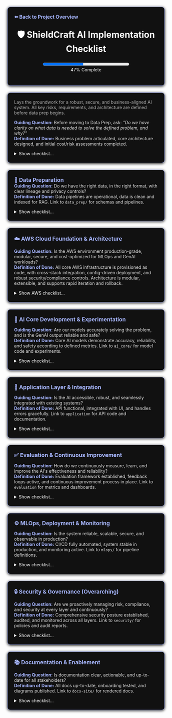 <section style="border:1px solid #a5b4fc; border-radius:10px; margin:1.5em 0; box-shadow:0 2px 8px #222; padding:1.5em; background:#111; color:#fff;">
<div style="margin-bottom:1.5em;">
  <a href="../../../README.md" style="color:#a5b4fc; font-weight:bold; text-decoration:none; font-size:1.1em;">⬅️ Back to Project Overview</a>
</div>
<h1 align="center" style="margin-top:0; font-size:2em;">🛡️ ShieldCraft AI Implementation Checklist</h1>
<div id="progress-bar" align="center" style="margin-bottom:1.5em;">
  <progress id="shieldcraft-progress" value="47" max="100" style="width: 60%; height: 18px;"></progress>
  <div id="progress-label">47% Complete</div>
</div>
</section>
<section style="border:1px solid #a5b4fc; border-radius:10px; margin:1.5em 0; box-shadow:0 2px 8px #222; padding:1.5em; background:#111; color:#fff;">

<div style="margin-bottom:1em;">
  <span style="color:#b3b3b3; font-size:1em;">Lays the groundwork for a robust, secure, and business-aligned AI system. All key risks, requirements, and architecture are defined before data prep begins.</span>
</div>

<div>
  <span style="color:#a5b4fc; font-weight:bold;">Guiding Question:</span> <span style="color:#e0e0e0;">Before moving to Data Prep, ask: <em>"Do we have clarity on what data is needed to solve the defined problem, and why?"</em></span>
</div>
<div style="margin-bottom: 1em;">
  <span style="color:#a5b4fc; font-weight:bold;">Definition of Done:</span> <span style="color:#e0e0e0;">Business problem articulated, core architecture designed, and initial cost/risk assessments completed.</span>
</div>

<details id="foundation-checklist">
<summary>Show checklist…</summary>

- 🟩 [Finalize business case, value proposition, and unique differentiators](./business_case.md)
- 🟩 [User profiles, pain points, value proposition, and ROI articulated](./user_profiles.md)
- 🟩 [Define project scope, MVP features, and success metrics](./project_scope.md)
- 🟩 [Clear, business-aligned project objective documented](./project_objective.md)
- 🟩 [Data sources and expected outputs specified](./data_sources.md)
- 🟩 [Baseline infrastructure and cloud usage estimated](./infra_estimate.md)
- 🟩 [Address ethics, safety, and compliance requirements](./ethics_compliance.md)
    - 🟩 Conduct initial bias audit
    - 🟩 Draft hallucination mitigation strategy
    - 🟩 Obtain legal review for data privacy plan
    - 🟩 Document compliance requirements (GDPR, SOC2, etc.)
    - 🟩 Schedule regular compliance reviews
    - 🟩 Establish Security Architecture Review Board (see [Security & Governance](./security_governance.md))
- 🟩 [Technical, ethical, and operational risks identified with mitigation strategies](./risks_mitigation.md)
- 🟩 [Threat modeling and adversarial testing (e.g., red teaming GenAI outputs)](./security_governance.md)
- 🟩 [Privacy impact assessments and regular compliance reviews (GDPR, SOC2, etc.)](./privacy_impact_assessment.md)
- 🟩 [Set up project structure, version control, and Docusaurus documentation](./project_structure.md)
- 🟩 [Modular system layers, MLOps flow, and security/data governance designed](./modular_mlops_governance.md)
- 🟩 [Dockerfiles and Compose hardened for security, reproducibility, and best practices](./docker_hardening.md)
- 🟩 [Noxfile and developer workflow automation in place](./noxfile_workflow.md)
- 🟩 [Commit script unified, automating checks, versioning, and progress](./commit_script.md)
- 🟩 Deliverables: [business case summary](./business_case.md), [MLOps diagram](./modular_mlops_governance.md), [risk log](./risk_log.md), [cost model](./infra_estimate.md), and [ADRs](./adrs.md)
- 🟩 <strong>Production-grade AWS MLOps stack architecture implemented and tested</strong> ([architecture & dependency map](./aws_stack_architecture.md))
    - 🟩 All major AWS stacks (networking, storage, compute, data, security, monitoring) provisioned via CDK
    - 🟩 Pydantic config validation, advanced tagging, and parameterization enforced
    - 🟩 Cross-stack resource sharing and dependency injection established
    - 🟩 Security, compliance, and monitoring integrated (CloudWatch, SNS, Config, IAM boundaries)
    - 🟩 S3 lifecycle, cost controls, and budget alarms implemented
    - 🟩 741+ automated tests covering happy/unhappy paths, config validation, and outputs
    - 🟩 Comprehensive documentation for stack interactions and outputs ([see details](./aws_stack_architecture.md))


 </details></section>

 <section style="border:1px solid #a5b4fc; border-radius:10px; margin:1.5em 0; box-shadow:0 2px 8px #222; padding:1.5em; background:#111; color:#fff;">
<strong style="font-size:1.25em; color:#a5b4fc;">💾 Data Preparation</strong>

<div>
  <span style="color:#a5b4fc; font-weight:bold;">Guiding Question:</span> <span style="color:#e0e0e0;">Do we have the right data, in the right format, with clear lineage and privacy controls?</span>
</div>
<div style="margin-bottom: 1em;">
  <span style="color:#a5b4fc; font-weight:bold;">Definition of Done:</span> <span style="color:#e0e0e0;">Data pipelines are operational, data is clean and indexed for RAG. Link to <code>data_prep/</code> for schemas and pipelines.</span>
</div>
<details>
<summary>Show checklist…</summary>

- 🟩 [Identify and document all required data sources (logs, threat feeds, reports, configs)](./data_sources_required.md)
- 🟩 [Data ingestion, cleaning, normalization, privacy, and versioning](./data_ingestion_cleaning.md)
    - 🟩 [Build data ingestion pipelines](./build_data_ingestion_pipelines.md)
  - 🟩 Set up Amazon MSK (Kafka) cluster with topic creation
  - � Integrate Airbyte for connector-based data integration
  - � Implement AWS Lambda for event-driven ingestion and pre-processing
  - � Configure Amazon OpenSearch Ingestion for logs, metrics, and traces
  - � Build AWS Glue jobs for batch ETL and normalization
  - � Store raw and processed data in Amazon S3 data lake
  - � Enforce governance and privacy with AWS Lake Formation
  - � Add data quality checks (Great Expectations, Deequ)
  - 🟩 Implement data cleaning, normalization, and structuring
  - 🟩 Ensure data privacy (masking, anonymization) and compliance (GDPR, HIPAA, etc.)
  - 🟩 Establish data versioning for reproducibility
  - 🟩 Design and implement data retention policies
  - 🟩 Implement and document data deletion/right-to-be-forgotten workflows (GDPR)
  - 🟩 [Modular data flows and schemas for different data sources](./data_prep/data_inputs_overview.md)
  - 🟩 Data lineage and audit trails for all data flows and model decisions
    - 🟩 Define and test disaster recovery, backup, and restore procedures for all critical data and services
  - � Text chunking strategy defined and implemented for RAG
    - � Experiment with various chunking sizes and overlaps (e.g., fixed, semantic, recursive)
    - � Handle metadata preservation during chunking
  - � Embedding model selection and experimentation for relevant data types
    - 🟩 Evaluate different embedding models (e.g., Bedrock Titan, open-source options)
    - � Establish benchmarking for embedding quality
  - 🟩 Vector database (or `pgvector`) setup and population
    - 🟩 Select appropriate vector store (e.g., Pinecone, Weaviate, pgvector)
    - 🟩 Implement ingestion pipeline for creating and storing embeddings
    - 🟩 Optimize vector indexing for retrieval speed
    - 🟩 Implement re-ranking mechanisms for retrieved documents (e.g., Cohere Rerank, cross-encoders)

</details></section>

 <section style="border:1px solid #a5b4fc; border-radius:10px; margin:1.5em 0; box-shadow:0 2px 8px #222; padding:1.5em; background:#111; color:#fff;">
<strong style="font-size:1.25em; color:#a5b4fc;">☁️ AWS Cloud Foundation & Architecture</strong>
<div style="margin-top: 1em">
  <span style="color:#a5b4fc; font-weight:bold;">Guiding Question:</span> <span style="color:#e0e0e0;">Is the AWS environment production-grade, modular, secure, and cost-optimized for MLOps and GenAI workloads?</span>
</div>
<div style="margin-bottom:1em;">
  <span style="color:#a5b4fc; font-weight:bold;">Definition of Done:</span> <span style="color:#e0e0e0;">All core AWS infrastructure is provisioned as code, with cross-stack integration, config-driven deployment, and robust security/compliance controls. Architecture is modular, extensible, and supports rapid iteration and rollback.</span>
</div>
<details>
<summary>Show AWS checklist…</summary>

- 🟩 Multi-account, multi-environment AWS Organization structure with strict separation of dev, staging, and prod, supporting least-privilege and blast radius reduction.
- 🟩 Networking (VPC, subnets, security groups, vault secret import)
- 🟩 EventBridge (central event bus, rules, targets)
- 🟩 Step Functions (workflow orchestration, state machines, IAM roles)
- 🟩 S3 (object storage, vault secret import)
- 🟩 Lake Formation (data governance, fine-grained access control)
- 🟩 Glue (ETL, cataloging, analytics)
- 🟩 Lambda (event-driven compute, triggers)
- 🟩 Data Quality (automated validation, Great Expectations/Deequ)
- 🟩 Airbyte (connector-based ingestion, ECS services)
- 🟩 OpenSearch (search, analytics)
- 🟩 Cloud Native Hardening (CloudWatch alarms, Config rules, IAM boundaries)
- 🟩 Attack Simulation (automated security validation, Lambda, alarms)
- 🟩 Secrets Manager (centralized secrets, cross-stack exports)
- 🟩 MSK (Kafka streaming, broker info, roles)
- 🟩 SageMaker (model training, deployment, monitoring)
- 🟩 Budget (cost guardrails, alerts, notifications)
- 🟩 Advanced cross-stack resource sharing and dependency injection (CfnOutput/Fn.import_value), enabling secure, DRY, and scalable infrastructure composition.
- 🟩 Pydantic-driven config validation and parameterization, enforcing schema correctness and preventing misconfiguration at deploy time.
- 🟩 Automated tagging and metadata propagation across all resources for cost allocation, compliance, and auditability.
- 🟩 Hardened IAM roles, policies, and boundary enforcement, with automated least-privilege checks and centralized secrets management via AWS Secrets Manager.
- 🟩 AWS Vault integration for secure credential management and developer onboarding.
- 🟩 Automated S3 lifecycle policies, encryption, and access controls for all data lake buckets.
- 🟩 End-to-end cost controls and budget alarms, with CloudWatch and SNS integration for real-time alerting.
- 🟩 Cloud-native hardening stack (GuardDuty, Security Hub, Inspector) with automated findings aggregation and remediation hooks.
- 🟩 Automated integration tests for all critical AWS resources, covering both happy and unhappy paths, and validating cross-stack outputs.
- 🟩 Comprehensive documentation for stack interactions, outputs, and architectural decisions, supporting onboarding and audit requirements.
- 🟩 GitHub Actions CI/CD pipeline for automated build, test, and deployment of all infrastructure code.
- 🟩 Automated dependency management and patching via Poetry, ensuring reproducible builds and secure supply chain.
- 🟩 Modular, environment-parameterized deployment scripts and commit automation for rapid iteration and rollback.
- 🟩 Centralized error handling, smoke tests, and post-deployment validation for infrastructure reliability.
- 🟩 Secure, reproducible Dockerfiles and Compose files for local and cloud development, with best practices enforced.
- 🟩 Continuous compliance monitoring (Config, CloudWatch, custom rules) and regular security architecture reviews.
- ### MSK + Lambda Integration To-Do List

- 🟥 Ensure Lambda execution role has least-privilege Kafka permissions, scoped to MSK cluster ARN
- 🟥 Deploy Lambda in private subnets with correct security group(s)
- 🟥 Confirm security group allows Lambda-to-MSK broker connectivity (TLS port)
- 🟥 Set up CloudWatch alarms for Lambda errors, throttles, and duration
- 🟥 Set up CloudWatch alarms for MSK broker health, under-replicated partitions, and storage usage
- 🟥 Route alarm notifications to the correct email/SNS topic
- 🟥 Implement and test the end-to-end MSK + Lambda topic creation flow
- 🟥 Update documentation for MSK + Lambda integration, including troubleshooting steps

</details></section>

<section style="border:1px solid #a5b4fc; border-radius:10px; margin:1.5em 0; box-shadow:0 2px 8px #222; padding:1.5em; background:#111; color:#fff;">
<strong style="font-size:1.25em; color:#a5b4fc;">🧠 AI Core Development & Experimentation</strong>
<div style="margin-top:1em;">
  <span style="color:#a5b4fc; font-weight:bold;">Guiding Question:</span> <span style="color:#e0e0e0;">Are our models accurately solving the problem, and is the GenAI output reliable and safe?</span>
</div>
<div style="margin-bottom:1em;">
  <span style="color:#a5b4fc; font-weight:bold;">Definition of Done:</span> <span style="color:#e0e0e0;">Core AI models demonstrate accuracy, reliability, and safety according to defined metrics. Link to <code>ai_core/</code> for model code and experiments.</span>
</div>
<details>
<div style="border:2px solid #a5b4fc; border-radius:8px; background:#222; color:#a5b4fc; padding:1em; margin-bottom:1em; text-align:center; font-size:1.1em;">
🎉 <strong>Milestone:</strong> <span style="color:#fff;">ShieldCraft AI has selected <strong>Mistral-7B</strong> as its inaugural foundational model!<br>
This model was chosen for its cost-efficiency, strong performance on security/NLP tasks, and seamless AWS integration.<br>
Future iterations will orchestrate multiple AIs for even greater capability.</span>
</div>
<summary>Show checklist…</summary>

  - 🟩 Selected <strong>Mistral-7B</strong> as the primary Foundation Model for ShieldCraft AI
    - � Select secondary Foundation Models (FMs) from Amazon Bedrock or Hugging Face (Phase 2 - multi-agent orchestration)
    - 🟩 Implement model loading, inference, and resource optimization
    - � Build and validate text encoders/embedding pipeline for RAG/vector search
    - � Implement data preprocessing, cleaning, and validation for model inputs and retrieval corpus
    - � Expose model inference via API (FastAPI/Flask), support batch/streaming modes
    - � Define core AI strategy (RAG, fine-tuning, hybrid approach)
    - � Prompt Engineering lifecycle implemented:
    - � Prompt versioning and prompt registry
    - � Prompt approval workflow
    - � Prompt experimentation framework
    - � Integration of human-in-the-loop (HITL) for continuous prompt refinement
    - � Guardrails and safety mechanisms for GenAI outputs:
      - � Establish Responsible AI governance: bias monitoring, model risk management, and audit trails
      - � Implement content moderation APIs/filters
      - � Define toxicity thresholds and response strategies
      - � Establish mechanisms for red-teaming GenAI outputs (e.g., adversarial prompt generation and testing)
- 🟥 LangChain integration for orchestration and prompt management
- 🟥 RAG pipeline prototyping and optimization:
    - 🟥 Implement efficient retrieval from vector store
    - 🟥 Context window management for LLMs
- 🟥 LLM output parsing and validation (e.g., Pydantic for structured output)
- 🟥 Implement robust error handling and logging for all AI components
- 🟥 Enforce privacy and security controls for model inputs/outputs
- 🟥 Address bias, fairness, and transparency in model outputs
- 🟥 Implement explainability for key AI decisions where possible
- 🟥 Automated prompt evaluation metrics and frameworks
- 🟥 Experiment tracking and versioning (MLflow/SageMaker Experiments)
- 🟥 Model registry and rollback capabilities (SageMaker Model Registry)
- 🟥 Establish baseline metrics for model performance
- 🟥 Cost tracking and optimization for LLM inference (per token, per query)
- 🟥 Design for resource scaling and cost optimization
- 🟥 LLM-specific evaluation metrics:
    - 🟥 Hallucination rate (quantified)
    - 🟥 Factuality score
    - 🟥 Coherence and fluency metrics
    - 🟥 Response latency per token
    - 🟥 Relevance to query
- 🟥 Model and Prompt card generation for documentation
- 🟥 Automate integration tests for AI components and include in CI/CD
- 🟥 Implement canary and shadow testing for new models/prompts

</details></section>

<section style="border:1px solid #a5b4fc; border-radius:10px; margin:1.5em 0; box-shadow:0 2px 8px #222; padding:1.5em; background:#111; color:#fff;">
<strong style="font-size:1.25em; color:#a5b4fc;">🚀 Application Layer & Integration</strong>
<div style="margin-top:1em;">
  <span style="color:#a5b4fc; font-weight:bold;">Guiding Question:</span> <span style="color:#e0e0e0;">Is the AI accessible, robust, and seamlessly integrated with existing systems?</span>
</div>
<div style="margin-bottom:1em;">
  <span style="color:#a5b4fc; font-weight:bold;">Definition of Done:</span> <span style="color:#e0e0e0;">API functional, integrated with UI, and handles errors gracefully. Link to <code>application</code> for API code and documentation.</span>
</div>
<details>
<summary>Show checklist…</summary>

- 🟥 Define Core API endpoints for AI services
- 🟥 Build production-ready, scalable API (FastAPI, Flask, etc.)
- 🟥 Input/output validation and data serialization
- 🟥 User Interface (UI) integration for analyst dashboard
- 🟥 Implement LangChain Chains and Agents for complex workflows
- 🟥 LangChain Memory components for conversational context
- 🟥 Robust error handling and graceful fallbacks for API and LLM responses
    - 🟥 API resilience and rate limiting mechanisms
    - 🟥 Implement API abuse prevention (WAF, throttling, DDoS protection)
- 🟥 Secure prompt handling and sensitive data redaction at the application layer
- 🟥 Develop example clients/SDKs for API consumption
- 🟥 Implement API Gateway (AWS API Gateway) for secure access
- 🟥 Automated API documentation generation (e.g., OpenAPI/Swagger)

</details></section>

<section style="border:1px solid #a5b4fc; border-radius:10px; margin:1.5em 0; box-shadow:0 2px 8px #222; padding:1.5em; background:#111; color:#fff;">
<strong style="font-size:1.25em; color:#a5b4fc;">✅ Evaluation & Continuous Improvement</strong>
<div style="margin-top:1em;">
  <span style="color:#a5b4fc; font-weight:bold;">Guiding Question:</span> <span style="color:#e0e0e0;">How do we continuously measure, learn, and improve the AI's effectiveness and reliability?</span>
</div>
<div style="margin-bottom:1em;">
  <span style="color:#a5b4fc; font-weight:bold;">Definition of Done:</span> <span style="color:#e0e0e0;">Evaluation framework established, feedback loops active, and continuous improvement process in place. Link to <code>evaluation</code> for metrics and dashboards.</span>
</div>
<details>
<summary>Show checklist…</summary>

- 🟥 Automated evaluation metrics and dashboards (e.g., RAG evaluation tools for retrieval relevance, faithfulness, answer correctness)
- 🟥 Human-in-the-loop (HITL) feedback mechanisms for all GenAI outputs
- 🟥 Implement user feedback loop for feature requests and issues
- 🟥 LLM-specific monitoring: toxicity drift, hallucination rates, contextual relevance
- 🟥 Real-time alerting for performance degradation or anomalies
- 🟥 A/B testing framework for prompts, models, and RAG configurations
- 🟥 Usage analytics and adoption tracking
- 🟥 Continuous benchmarking and optimization for performance and cost
- 🟥 Iterative prompt, model, and data retrieval refinement processes
- 🟥 Regular stakeholder feedback sessions and roadmap alignment

</details></section>

<section style="border:1px solid #a5b4fc; border-radius:10px; margin:1.5em 0; box-shadow:0 2px 8px #222; padding:1.5em; background:#111; color:#fff;">
<strong style="font-size:1.25em; color:#a5b4fc;">⚙️ MLOps, Deployment & Monitoring</strong>
<div style="margin-top:1em;">
  <span style="color:#a5b4fc; font-weight:bold;">Guiding Question:</span> <span style="color:#e0e0e0;">Is the system reliable, scalable, secure, and observable in production?</span>
</div>
<div style="margin-bottom:1em;">
  <span style="color:#a5b4fc; font-weight:bold;">Definition of Done:</span> <span style="color:#e0e0e0;">CI/CD fully automated, system stable in production, and monitoring active. Link to <code>mlops/</code> for pipeline definitions.</span>
</div>
<details>
<summary>Show checklist…</summary>

- 🟥 Infrastructure as Code (IaC) with AWS CDK for all cloud resources
- 🟥 CI/CD pipelines (GitHub Actions) for automated build, test, and deployment
- 🟩 Containerization (Docker)
- 🟥 Orchestration (Kubernetes/AWS EKS)
- 🟩 Pre-commit and pre-push hooks for code quality checks
- 🟩 Automated dependency and vulnerability patching
- 🟥 Secrets scanning in repositories and CI/CD pipelines
- 🟥 Build artifact signing and verification
- 🟥 Secure build environment (e.g., ephemeral runners)
- 🟥 Deployment approval gates and manual review processes
- 🟥 Automated rollback and canary deployment strategies
- 🟥 Post-deployment validation checks (smoke tests, integration tests)
    - 🟥 Continuous monitoring for cost, performance, data/concept drift
    - 🟥 Implement cloud cost monitoring, alerting, and FinOps best practices (AWS Cost Explorer, budgets, tagging, reporting)
- 🟥 Secure authentication, authorization, and configuration management
- 🟩 [Secrets management](security/aws-secrets-management.md) (AWS Secrets Vault)
    - 🟥 IAM roles and fine-grained access control
    - 🟥 Schedule regular IAM access reviews and user lifecycle management
- 🟩 Multi-environment support (dev, staging, prod)
- 🟩 Automated artifact management (models, data, embeddings)
- 🟩 Robust error handling in automation scripts
- 🟥 Automated smoke and integration tests, triggered after build/deploy
- 🟥 Static type checks enforced in CI/CD using Mypy
- 🟥 Code coverage tracked and reported via Pytest-cov
- 🟥 Automated Jupyter notebook dependency management and validation (via Nox and Nbval)
- 🟥 Automated SageMaker training jobs launched via Nox and parameterized config
- 🟩 Streamlined local development (Nox, Docker Compose)
    - 🟥 Command Line Interface (CLI) tools for common operations
    - 🟥 Automate SBOM generation and review third-party dependencies for supply chain risk
    - 🟥 Define release management and versioning policies for all major components

</details></section>

<section style="border:1px solid #a5b4fc; border-radius:10px; margin:1.5em 0; box-shadow:0 2px 8px #222; padding:1.5em; background:#111; color:#fff;">
<strong style="font-size:1.25em; color:#a5b4fc;">🔒 Security & Governance (Overarching)</strong>
<div style="margin-top:1em;">
  <span style="color:#a5b4fc; font-weight:bold;">Guiding Question:</span> <span style="color:#e0e0e0;">Are we proactively managing risk, compliance, and security at every layer and continuously?</span>
</div>
<div style="margin-bottom:1em;">
  <span style="color:#a5b4fc; font-weight:bold;">Definition of Done:</span> <span style="color:#e0e0e0;">Comprehensive security posture established, audited, and monitored across all layers. Link to <code>security/</code> for policies and audit reports.</span>
</div>
<details>
<summary>Show checklist…</summary>

- 🟥 Establish Security Architecture Review Board (if not already in place)
- 🟥 Conduct regular Security Audits (internal and external)
- 🟥 Implement Continuous compliance monitoring (GDPR, SOC2, etc.)
- 🟥 Develop a Security Incident Response Plan and corresponding runbooks
    - 🟥 Implement Centralized audit logging and access reviews
    - 🟥 Develop SRE runbooks, on-call rotation, and incident management for production support
- 🟥 Document and enforce Security Policies and Procedures
- 🟥 Proactive identification and mitigation of Technical, Ethical, and Operational risks
- 🟥 Leverage AWS security services (Security Hub, GuardDuty, Config) for enterprise posture
- 🟥 Ensure data lineage and audit trails are established and maintained for all data flows and model decisions
- 🟥 Implement Automated security scanning for code, containers, and dependencies (SAST, DAST, SBOM)
- 🟥 Secure authentication, authorization, and secrets management across all services
- 🟥 Define and enforce IAM roles and fine-grained access controls
- 🟥 Regularly monitor for Infrastructure drift and automated remediation for security configurations

</details></section>

<section style="border:1px solid #a5b4fc; border-radius:10px; margin:1.5em 0; box-shadow:0 2px 8px #222; padding:1.5em; background:#111; color:#fff;">
<strong style="font-size:1.25em; color:#a5b4fc;">📚 Documentation & Enablement</strong>
<div style="margin-top:1em;">
  <span style="color:#a5b4fc; font-weight:bold;">Guiding Question:</span> <span style="color:#e0e0e0;">Is documentation clear, actionable, and up-to-date for all stakeholders?</span>
</div>
<div style="margin-bottom:1em;">
  <span style="color:#a5b4fc; font-weight:bold;">Definition of Done:</span> <span style="color:#e0e0e0;">All docs up-to-date, onboarding tested, and diagrams published. Link to <code>docs-site/</code> for rendered docs.</span>
</div>
<details>
<summary>Show checklist…</summary>

- 🟩 Maintain up-to-date Docusaurus documentation for all major components
- 🟩 Automated checklist progress bar update
- 🟥 Architecture diagrams and sequence diagrams for all major flows
- 🟥 Document onboarding, architecture, and usage for developers and analysts
- 🟩 Add “How to contribute” and “Getting started” guides
- 🟥 Automated onboarding scripts (e.g., one-liner to set up local/dev environment)
- 🟥 Pre-built Jupyter notebook templates for common workflows
- 🟥 End-to-end usage walkthroughs (from data ingestion to GenAI output)
- 🟥 Troubleshooting and FAQ section
    - 🟥 Regularly update changelog and roadmap
    - 🟥 Set up customer support/feedback channels and integrate feedback into roadmap
- 🟥 Changelog automation and release notes
- 🟥 Automated notebook dependency management and validation
- 🟥 Automated notebook validation in CI/CD
- 🟥 Code quality and consistent style enforced (Ruff, Poetry)
- 🟥 Contribution guidelines for prompt engineering and model adapters
- 🟥 All automation and deployment workflows parameterized for environments
- 🟥 Test coverage thresholds and enforcement
- 🟥 End-to-end tests simulating real analyst workflows
- 🟥 Fuzz testing for API and prompt inputs

</details>
